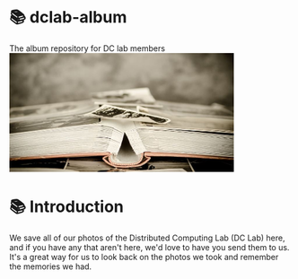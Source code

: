 # 📚 dclab-album
The album repository for DC lab members
<br>
<img src="https://github.com/dclab-skku/dclab-album/blob/main/logo-album.jpg?raw=true" width=400>
<br>


# 📚 Introduction 
We save all of our photos of the Distributed Computing Lab (DC Lab) here, and if you have any that aren't here, we'd love to have you send them to us. It's a great way for us to look back on the photos we took and remember the memories we had.
